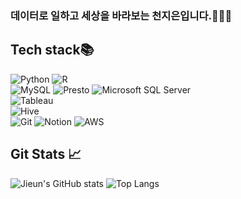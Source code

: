 ### 데이터로 일하고 세상을 바라보는 천지은입니다.👩🏻‍💻


<h2> Tech stack📚 </h2>

![Python](https://img.shields.io/badge/Python-3776AB.svg?&style=for-the-badge&logo=Python&logoColor=white)
![R](https://img.shields.io/badge/R-276DC3.svg?&style=for-the-badge&logo=R&logoColor=white)
<br>
![MySQL](https://img.shields.io/badge/MySQL-4479A1?style=for-the-badge&logo=MySQL&logoColor=white)
![Presto](https://img.shields.io/badge/Presto-5890FF?style=for-the-badge&logo=Presto&logoColor=white)
![Microsoft SQL Server](https://img.shields.io/badge/MicrosoftSQLServer-CC2927?style=for-the-badge&logo=MicrosoftSQLServer&logoColor=white)
<br>
![Tableau](http://img.shields.io/badge/-Tableau-E97627?style=for-the-badge&logo=Tableau&logoColor=black)
<br>
![Hive](http://img.shields.io/badge/-Hive-FDEE21?style=for-the-badge&logo=ApacheHive&logoColor=black)
<br>
![Git](http://img.shields.io/badge/-Git-F05032?style=for-the-badge&logo=git&logoColor=ffffff)
![Notion](http://img.shields.io/badge/-Notion-000000?style=for-the-badge&logo=Notion&logoColor=white)
![AWS](https://img.shields.io/badge/AWS-232F3E?style=for-the-badge&logo=AWS&logoColor=white)

<h2> Git Stats 📈 </h2>
  
![Jieun's GitHub stats](https://github-readme-stats.vercel.app/api?username=Jieun-Cheon&show_icons=true&theme=default)
![Top Langs](https://github-readme-stats.vercel.app/api/top-langs/?username=Jieun-Cheon&langs_count=5)
